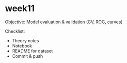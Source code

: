 # week11
Objective: Model evaluation & validation (CV, ROC, curves)

Checklist:
- Theory notes
- Notebook
- README for dataset
- Commit & push
